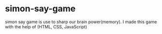 # simon-say-game

simon say game is use to sharp our brain power(memory).
I made this game with the help of (HTML, CSS, JavaScript)
